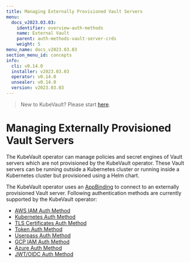```yaml
---
title: Managing Externally Provisioned Vault Servers
menu:
  docs_v2023.03.03:
    identifier: overview-auth-methods
    name: External Vault
    parent: auth-methods-vault-server-crds
    weight: 5
menu_name: docs_v2023.03.03
section_menu_id: concepts
info:
  cli: v0.14.0
  installer: v2023.03.03
  operator: v0.14.0
  unsealer: v0.14.0
  version: v2023.03.03
---
```


> New to KubeVault? Please start [here](/docs/v2023.03.03/concepts/README).

# Managing Externally Provisioned Vault Servers

The KubeVault operator can manage policies and secret engines of Vault servers which are not provisioned by the KubeVault operator. These Vault servers can be running outside a Kubernetes cluster or running inside a Kubernetes cluster but provisioned using a Helm chart.

The KubeVault operator uses an [AppBinding](/docs/v2023.03.03/concepts/vault-server-crds/auth-methods/appbinding) to connect to an externally provisioned Vault server. Following authentication methods are currently supported by the KubeVault operator:

- [AWS IAM Auth Method](/docs/v2023.03.03/concepts/vault-server-crds/auth-methods/aws-iam)
- [Kubernetes Auth Method](/docs/v2023.03.03/concepts/vault-server-crds/auth-methods/kubernetes)
- [TLS Certificates Auth Method](/docs/v2023.03.03/concepts/vault-server-crds/auth-methods/tls)
- [Token Auth Method](/docs/v2023.03.03/concepts/vault-server-crds/auth-methods/token)
- [Userpass Auth Method](/docs/v2023.03.03/concepts/vault-server-crds/auth-methods/userpass)
- [GCP IAM Auth Method](/docs/v2023.03.03/concepts/vault-server-crds/auth-methods/gcp-iam)
- [Azure Auth Method](/docs/v2023.03.03/concepts/vault-server-crds/auth-methods/azure)
- [JWT/OIDC Auth Method](/docs/v2023.03.03/concepts/vault-server-crds/auth-methods/jwt-oidc)

